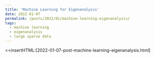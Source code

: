 ```yaml
---
title: 'Machine Learning for Eigenanalysis'
date: 2022-01-07
permalink: /posts/2022/01/machine-learning-eigenanalysis/
tags:
  - machine learning
  - eigenanalysis
  - large sparse data
---
```


<<insertHTML:[2022-01-07-post-machine-learning-eigenanalysis.html]
